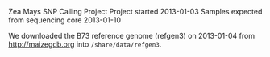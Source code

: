Zea Mays SNP Calling Project
Project started 2013-01-03
Samples expected from sequencing core 2013-01-10


We downloaded the B73 reference genome (refgen3) on 2013-01-04 from http://maizegdb.org into `/share/data/refgen3`.
